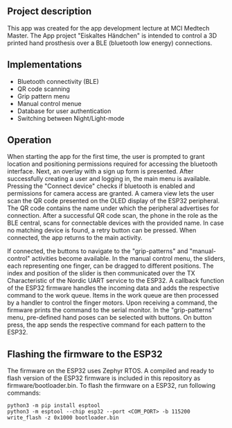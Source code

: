 ## Project description
This app was created for the app development lecture at MCI Medtech Master. The App project "Eiskaltes Händchen" is intended to control a 3D printed hand prosthesis over a BLE (bluetooth low energy) connections. 

## Implementations
+ Bluetooth connectivity (BLE)
+ QR code scanning
+ Grip pattern menu
+ Manual control menue
+ Database for user authentication
+ Switching between Night/Light-mode

## Operation
When starting the app for the first time, the user is prompted to grant location and positioning permissions required for accessing the bluetooth interface. Next, an overlay with a sign up form is presented. After successfully creating a user and logging in, the main menu is available. Pressing the "Connect device" checks if bluetooth is enabled and permissions for camera access are granted. A camera view lets the user scan the QR code presented on the OLED display of the ESP32 peripheral. The QR code contains the name under which the peripheral advertises for connection. After a successful QR code scan, the phone in the role as the BLE central, scans for connectable devices with the provided name. In case no matching device is found, a retry button can be pressed. When connected, the app returns to the main activity. 

If connected, the buttons to navigate to the "grip-patterns" and "manual-control" activities become available. In the manual control menu, the sliders, each representing one finger, can be dragged to different positions. The index and position of the slider is then communicated over the TX Characteristic of the Nordic UART service to the ESP32. A callback function of the ESP32 firmware handles the incoming data and adds the respective command to the work queue. Items in the work queue are then processed by a handler to control the finger motors. Upon receiving a command, the firmware prints the command to the serial monitor. In the "grip-patterns" menu, pre-defined hand poses can be selected with buttons. On button press, the app sends the respective command for each pattern to the ESP32. 
  

## Flashing the firmware to the ESP32
The firmware on the ESP32 uses Zephyr RTOS. A compiled and ready to flash version of the ESP32 firmware is included in this repository as firmware/bootloader.bin.
To flash the firmware on a ESP32, run following commands:

    python3 -m pip install esptool
    python3 -m esptool --chip esp32 --port <COM_PORT> -b 115200 write_flash -z 0x1000 bootloader.bin



  

